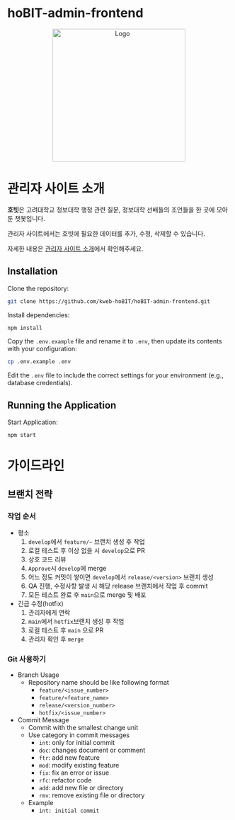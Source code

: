 # hoBIT-admin-frontend

<p align="center">
<img alt="Logo" src="https://github.com/user-attachments/assets/8ba1cd26-2741-4789-b967-28989fe53e00" width="300px"/>
</p>

# 관리자 사이트 소개

**호빗**은 고려대학교 정보대학 행정 관련 질문, 정보대학 선배들의 조언들을 한 곳에 모아둔 챗봇입니다.

관리자 사이트에서는 호빗에 필요한 데이터를 추가, 수정, 삭제할 수 있습니다. 

자세한 내용은 [관리자 사이트 소개](https://magnificent-screw-658.notion.site/1a5d8b1360b88022adb8e0efaf538eed?pvs=4)에서 확인해주세요.

## Installation

Clone the repository:

```bash
git clone https://github.com/kweb-hoBIT/hoBIT-admin-frontend.git
```

Install dependencies:

```bash
npm install
```

Copy the `.env.example` file and rename it to `.env`, then update its contents with your configuration:

```bash
cp .env.example .env
```

Edit the `.env` file to include the correct settings for your environment (e.g., database credentials).

## Running the Application

Start Application:

```bash
npm start
```
# 가이드라인

## 브랜치 전략

### 작업 순서

- 평소
    1. `develop`에서 `feature/~` 브랜치 생성 후 작업
    2. 로컬 테스트 후 이상 없을 시 `develop`으로 PR
    3. 상호 코드 리뷰
    4. `Approve`시 `develop`에 merge
    5. 어느 정도 커밋이 쌓이면 `develop`에서 `release/<version>` 브랜치 생성
    6. QA 진행, 수정사항 발생 시 해당 release 브랜치에서 작업 후 commit
    7. 모든 테스트 완료 후 `main`으로 merge 및 배포
- 긴급 수정(hotfix)
    1. 관리자에게 연락
    2. `main`에서 `hotfix`브랜치 생성 후 작업
    3. 로컬 테스트 후 `main` 으로 PR
    4. 관리자 확인 후 `merge`

### Git 사용하기

- Branch Usage
    - Repository name should be like following format
        - `feature/<issue_number>`
        - `feature/<feature_name>`
        - `release/<version_number>`
        - `hotfix/<issue_number>`
- Commit Message
    - Commit with the smallest change unit
    - Use category in commit messages
        - `int`: only for initial commit
        - `doc`: changes document or comment
        - `ftr`: add new feature
        - `mod`: modify existing feature
        - `fix`: fix an error or issue
        - `rfc`: refactor code
        - `add`: add new file or directory
        - `rmv`: remove existing file or directory
    - Example
        - `int: initial commit`
